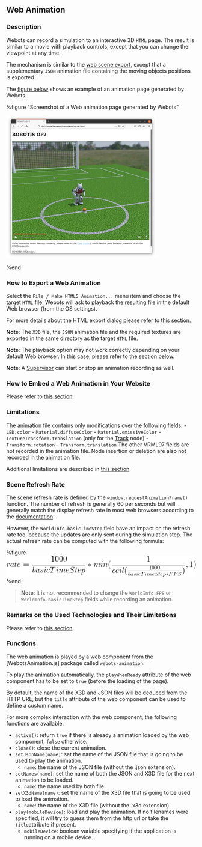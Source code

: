 ## Web Animation

### Description

Webots can record a simulation to an interactive 3D `HTML` page.
The result is similar to a movie with playback controls, except that you can change the viewpoint at any time.

The mechanism is similar to the [web scene export](web-scene.md), except that a supplementary `JSON` animation file containing the moving objects positions is exported.

The [figure below](#screenshot-of-a-web-animation-page-generated-by-webots) shows an example of an animation page generated by Webots.

%figure "Screenshot of a Web animation page generated by Webots"

![web-animation.png](images/web-animation.thumbnail.jpg)

%end

### How to Export a Web Animation

Select the `File / Make HTML5 Animation...` menu item and choose the target `HTML` file.
Webots will ask to playback the resulting file in the default Web browser (from the OS settings).

For more details about the HTML export dialog please refer to [this section](web-scene.md#how-to-export-a-web-scene).

**Note**: The `X3D` file, the `JSON` animation file and the required textures are exported in the same directory as the target `HTML` file.

**Note**: The playback option may not work correctly depending on your default Web browser.
In this case, please refer to the [section below](#remarks-on-the-used-technologies-and-their-limitations).

**Note**: A [Supervisor](supervisor-programming.md) can start or stop an animation recording as well.

### How to Embed a Web Animation in Your Website

Please refer to [this section](web-scene.md#how-to-embed-a-web-scene-in-your-website).

### Limitations

The animation file contains only modifications over the following fields:  - `LED.color`  - `Material.diffuseColor`  - `Material.emissiveColor`  - `TextureTransform.translation` (only for the [Track](../reference/track.md) node)  - `Transform.rotation`  - `Transform.translation` The other VRML97 fields are not recorded in the animation file.
Node insertion or deletion are also not recorded in the animation file.

Additional limitations are described in [this section](web-scene.md#limitations).

### Scene Refresh Rate

The scene refresh rate is defined by the `window.requestAnimationFrame()` function. The number of refresh is generally 60 per seconds but will generally match the display refresh rate in most web browsers according to the [documentation](https://developer.mozilla.org/en-US/docs/Web/API/Window/requestAnimationFrame).

However, the `WorldInfo.basicTimeStep` field have an impact on the refresh rate too, because the updates are only sent during the simulation step.
The actual refresh rate can be computed with the following formula:

%figure
![animation_refresh_rate_formula.png](images/animation_refresh_rate_formula.png)
%end

> **Note**: It is not recommended to change the `WorldInfo.FPS` or `WorldInfo.basicTimeStep` fields while recording an animation.

### Remarks on the Used Technologies and Their Limitations

Please refer to [this section](web-scene.md#remarks-on-the-used-technologies-and-their-limitations).

### Functions

The web animation is played by a web component from the [WebotsAnimation.js] package called `webots-animation`.

To play the animation automatically, the `playWhenReady` attribute of the web component has to be set to `true` (before the loading of the page).

By default, the name of the X3D and JSON files will be deduced from the HTTP URL, but the `title` attribute of the web component can be used to define a custom name.

For more complex interaction with the web component, the following functions are available:
* `active()`: return `true` if there is already a animation loaded by the web component, `false` otherwise.
* `close()`: close the current animation.
* `setJsonName(name)`: set the name of the JSON file that is going to be used to play the animation.
  * `name`: the name of the JSON file (without the .json extension).
* `setNames(name)`: set the name of both the JSON and X3D file for the next animation to be loaded.
  * `name`: the name used by both file.
* `setX3dName(name)`: set the name of the X3D file that is going to be used to load the animation.
  * `name`: the name of the X3D file (without the .x3d extension).
* `play(mobileDevice)`: load and play the animation. If no filenames were specified, it will try to guess them from the http url or take the `title`attribute if present.
  * `mobileDevice`: boolean variable specifying if the application is running on a mobile device. 

